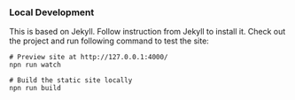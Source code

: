 ### Local Development

This is based on Jekyll. Follow instruction from Jekyll to install it. 
Check out the project and run following command to test the site:

```
# Preview site at http://127.0.0.1:4000/
npn run watch

# Build the static site locally
npn run build
```
